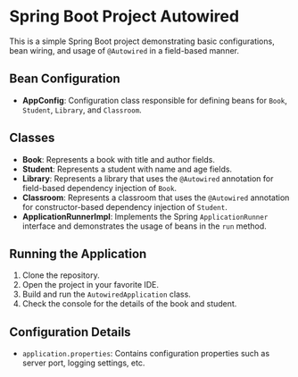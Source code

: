 # Spring Boot Project Autowired
 
This is a simple Spring Boot project demonstrating basic configurations, bean wiring, and usage of `@Autowired` in a field-based manner.
 
## Bean Configuration
 
- **AppConfig**: Configuration class responsible for defining beans for `Book`, `Student`, `Library`, and `Classroom`.
 
## Classes
 
- **Book**: Represents a book with title and author fields.
- **Student**: Represents a student with name and age fields.
- **Library**: Represents a library that uses the `@Autowired` annotation for field-based dependency injection of `Book`.
- **Classroom**: Represents a classroom that uses the `@Autowired` annotation for constructor-based dependency injection of `Student`.
- **ApplicationRunnerImpl**: Implements the Spring `ApplicationRunner` interface and demonstrates the usage of beans in the `run` method.
 
## Running the Application
 
1. Clone the repository.
2. Open the project in your favorite IDE.
3. Build and run the `AutowiredApplication` class.
4. Check the console for the details of the book and student.
 
## Configuration Details
 
- `application.properties`: Contains configuration properties such as server port, logging settings, etc.
